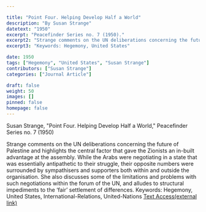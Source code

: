```yaml
---

title: "Point Four. Helping Develop Half a World"
description: "By Susan Strange"
datetext: "1950"
excerpt: "Peacefinder Series no. 7 (1950)."
excerpt2: "Strange comments on the UN deliberations concerning the future of Palestine and highlights the central factor that gave the Zionists an in-built advantage at the assembly. While the Arabs were negotiating in a state that was essentially antipathetic to their struggle, their opposite numbers were surrounded by sympathisers and supporters both within and outside the organisation. She also discusses some of the limitations and problems with such negotiations within the forum of the UN, and alludes to structural impediments to the ‘fair’ settlement of differences."
excerpt3: "Keywords: Hegemony, United States"

date: 1950
tags: ["Hegemony", "United States", "Susan Strange"]
contributors: ["Susan Strange"]
categories: ["Journal Article"]

draft: false
weight: 50
images: []
pinned: false
homepage: false
---
```


Susan Strange, "Point Four. Helping Develop Half a World," Peacefinder Series no. 7 (1950)

Strange comments on the UN deliberations concerning the future of Palestine and highlights the central factor that gave the Zionists an in-built advantage at the assembly. While the Arabs were negotiating in a state that was essentially antipathetic to their struggle, their opposite numbers were surrounded by sympathisers and supporters both within and outside the organisation. She also discusses some of the limitations and problems with such negotiations within the forum of the UN, and alludes to structural impediments to the ‘fair’ settlement of differences.
Keywords: Hegemony, United States, International-Relations, United-Nations
[Text Access(external link)](link)
